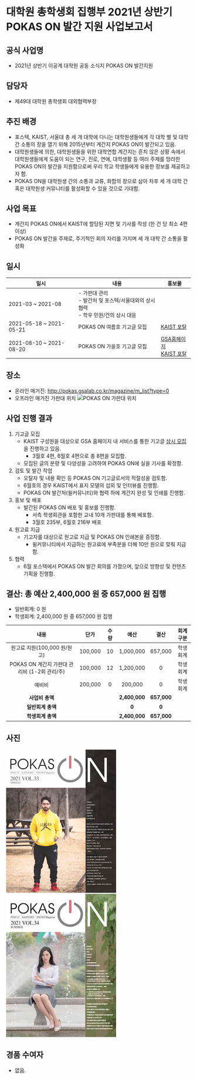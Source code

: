 대학원 총학생회 집행부 2021년 상반기 POKAS ON 발간 지원 사업보고서
===

## 공식 사업명
- 2021년 상반기 이공계 대학원 공동 소식지 POKAS ON 발간지원

## 담당자
- 제49대 대학원 총학생회 대외협력부장

## 추진 배경
- 포스텍, KAIST, 서울대 총 세 개 대학에 다니는 대학원생들에게 각 대학 별 및 대학 간 소통의 장을 열기 위해 2015년부터 계간지 POKAS ON이 발간되고 있음.
- 대학원생들에 의한, 대학원생들을 위한 대학연합 계간지는 흔치 않은 상황 속에서 대학원생들에게 도움이 되는 연구, 진로, 연애, 대학생활 등 여러 주제를 망라한 POKAS ON의 발간을 지원함으로써 우리 학교 학생들에게 유용한 정보를 제공하고자 함. 
- POKAS ON을 대학원생 간의 소통과 교류, 화합의 장으로 삼아 차후 세 개 대학 간 혹은 대학원생 커뮤니티를 활성화할 수 있을 것으로 기대함.

## 사업 목표
- 계간지 POKAS ON에서 KAIST에 할당된 지면 및 기사를 작성 (한 건 당 최소 4편 이상)
- POKAS ON 발간을 주제로, 주기적인 회의 자리를 가지며 세 개 대학 간 소통을 활성화

## 일시

| 일시 | 내용 | 홍보물 | 
|---|---|---|
| 2021-03 ~ 2021-08 | - 가판대 관리<br>- 발간처 및 포스텍/서울대와의 상시 협력<br>- 학우 민원/건의 상시 대응 | |
| 2021-05-18 ~ 2021-05-21 | POKAS ON 여름호 기고글 모집 | [KAIST 포탈](https://portal.kaist.ac.kr/ennotice/student_notice/11621316258357) |
| 2021-08-10 ~ 2021-08-20 | POKAS ON 가을호 기고글 모집 | [GSA홈페이지](https://gsa.kaist.ac.kr/notice/185252)<br>[KAIST 포탈](https://portal.kaist.ac.kr/ennotice/student_notice/11628567407449) |

## 장소
- 온라인 매거진: http://pokas.gsalab.co.kr/magazine/m_list?type=0
- 오프라인 매거진 가판대 위치
    ![POKAS ON 가판대 위치](../../resources/POKAS_ON-가판대-위치.jpg)

## 사업 진행 결과

1. 기고글 모집
    - KAIST 구성원을 대상으로 GSA 홈페이지 내 서비스를 통한 기고글 [상시 모집](https://gsa.kaist.ac.kr/serviceForm?serviceId=819)을 진행하고 있음.
        - 3월호 4편, 6월호 4편으로 총 8편을 모집함.
    - 모집된 글의 분량 및 다양성을 고려하여 POKAS ON에 실을 기사를 확정함.
2. 검토 및 발간 작업
    - 오탈자 및 내용 확인 등 POKAS ON 기고글로서의 적절성을 검토함.
    - 6월호의 경우 KAIST에서 표지 모델의 섭외 및 인터뷰를 진행함.
    - POKAS ON 발간처(윌커뮤니티)와 협력 하에 계간지 완성 및 인쇄를 진행함.
3. 홍보 및 배포
    - 발간된 POKAS ON 배포 및 홍보를 진행함.
        - 서측 학생회관을 포함한 교내 10개 가판대를 통해 배포함.
        - 3월호 235부, 6월호 216부 배포
4. 원고료 지급
    - 기고자를 대상으로 원고료 지급 및 POKAS ON 인쇄본을 증정함.
        - 윌커뮤니티에서 지급하는 원고료에 부족분을 더해 10만 원으로 맞춰 지급함.
5. 협력
    - 6월 포스텍에서 POKAS ON 발간 회의를 가졌으며, 앞으로 방향성 및 컨텐츠 기획을 진행함.

## 결산: 총 예산 2,400,000 원 중 657,000 원 집행
- 일반회계: 0 원
- 학생회계: 2,400,000 원 중 657,000 원 집행 

| **내용** | **단가** | **수량** | **예산** | **결산** | **회계구분** |
|:---:|:---:|:---:|:---:|:---:|:---:|
| 원고료 지원(100,000 원/원고) | 100,000 | 10 | 1,000,000 | 657,000 | 학생회계 |
| POKAS ON 계간지 가판대 관리비 (1-2회 관리/주) | 100,000 | 12 | 1,200,000 | 0 | 학생회계 |
| 예비비 | 200,000 | 0 | 200,000 | 0 | 학생회계 |
| **사업비 총액** |  |  | **2,400,000** | **657,000** |  |
| **일반회계 총액** |  |  | **0** | **0** |  |
| **학생회계 총액** |  |  | **2,400,000** | **657,000** |  |

## 사진
![POKAS ON 2021 Spring](../../resources/POKAS_ON-2021-spring.jpg)  ![POKAS ON 2021 Summer](../../resources/POKAS_ON-2021-summer.jpg)

## 경품 수여자
- 없음.